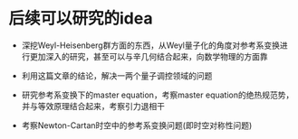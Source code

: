 # 后续可以研究的idea

- 深挖Weyl-Heisenberg群方面的东西，从Weyl量子化的角度对参考系变换进行更加深入的研究，甚至可以与辛几何结合起来，向数学物理的方面靠

- 利用这篇文章的结论，解决一两个量子调控领域的问题

- 研究参考系变换下的master equation，考察master equation的绝热规范势，并与等效原理结合起来，考察引力退相干

- 考察Newton-Cartan时空中的参考系变换问题(即时空对称性问题)